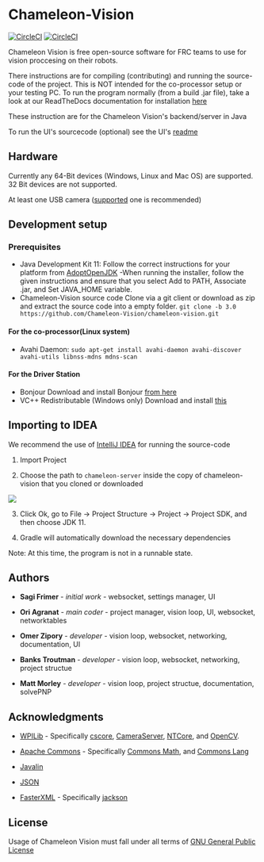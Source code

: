 

# Chameleon-Vision

[![CircleCI](https://img.shields.io/circleci/build/github/Chameleon-Vision/chameleon-vision/dev?label=dev&logo=name)](https://circleci.com/gh/Chameleon-Vision/chameleon-vision/tree/dev)
[![CircleCI](https://img.shields.io/circleci/build/github/Chameleon-Vision/chameleon-vision/master?label=master&logo=name)](https://circleci.com/gh/Chameleon-Vision/chameleon-vision/tree/master)

Chameleon Vision is free open-source software for FRC teams to use for vision proccesing on their robots.


There instructions are for compiling (contributing) and running the source-code of the project.
This is NOT intended for the co-processor setup or your testing PC. 
To run the program normally (from a build .jar file), take a look at our ReadTheDocs documentation for installation [here](https://chameleon-vision.readthedocs.io/en/latest/installation/coprocessor-setup.html)


These instruction are for the Chameleon Vision's backend/server in Java

To run the UI's sourcecode (optional) see the UI's [readme](https://github.com/Chameleon-Vision/chameleon-vision/blob/master/chameleon-client/README.md)

## Hardware
Currently any 64-Bit devices (Windows, Linux and Mac OS) are supported.  
32 Bit devices are not supported.

At least one USB camera ([supported](https://chameleon-vision.readthedocs.io/en/latest/hardware/supported-hardware.html#supported-cameras) one is recommended)

## Development setup

### Prerequisites

- Java Development Kit 11: 
Follow the correct instructions for your platform from [AdoptOpenJDK](https://adoptopenjdk.net/)
	-When running the installer, follow the given instructions and ensure that you select Add to PATH, Associate .jar, and Set JAVA_HOME variable.
- Chameleon-Vision source code
Clone via a git client or download as zip and extract the source code into a empty folder.
`git clone -b 3.0 https://github.com/Chameleon-Vision/chameleon-vision.git`
#### For the co-processor(Linux system)
- Avahi Daemon:
`sudo apt-get install avahi-daemon avahi-discover avahi-utils libnss-mdns mdns-scan`

#### For the Driver Station

- Bonjour
Download and install Bonjour [from here](https://support.apple.com/kb/DL999?locale=en_US)
- VC++ Redistributable  (Windows only)
Download and install [this](https://aka.ms/vs/16/release/vc_redist.x64.exe) 

## Importing to IDEA
We recommend the use of [IntelliJ IDEA](https://www.jetbrains.com/idea/) for running the source-code

1. Import Project 

2. Choose the path to `chameleon-server` inside the copy of chameleon-vision that you cloned or downloaded

![](https://i.vgy.me/KmrzCV.png)

3. Click Ok, go to File -> Project Structure -> Project -> Project SDK, and then choose JDK 11.

4. Gradle will automatically download the necessary dependencies 

Note: At this time, the program is not in a runnable state.
 
## Authors

*  **Sagi Frimer** - *initial work* - websocket, settings manager, UI

*  **Ori Agranat** - *main coder* - project manager, vision loop, UI, websocket, networktables

*  **Omer Zipory** - *developer* - vision loop, websocket, networking, documentation, UI

*  **Banks Troutman** - *developer* - vision loop, websocket, networking, project structue

*  **Matt Morley** - *developer* - vision loop, project structue, documentation, solvePNP


## Acknowledgments

* [WPILib](https://github.com/wpilibsuite) - Specifically [cscore](https://github.com/wpilibsuite/allwpilib/tree/master/cscore), [CameraServer](https://github.com/wpilibsuite/allwpilib/tree/master/cameraserver), [NTCore](https://github.com/wpilibsuite/allwpilib/tree/master/ntcore), and [OpenCV](https://github.com/wpilibsuite/thirdparty-opencv). 

* [Apache Commons](https://commons.apache.org/) - Specifically [Commons Math](https://commons.apache.org/proper/commons-math/), and [Commons Lang](https://commons.apache.org/proper/commons-lang/)

* [Javalin](https://javalin.io/)

* [JSON](https://json.org)

* [FasterXML](https://github.com/FasterXML) - Specifically [jackson](https://github.com/FasterXML/jackson)

## License  
Usage of Chameleon Vision must fall under all terms of [GNU General Public License](https://www.gnu.org/licenses/gpl-3.0.html)
